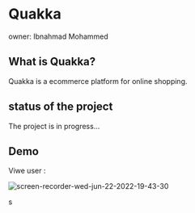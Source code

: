 # Quakka
owner: Ibnahmad Mohammed
## What is Quakka?
Quakka is a ecommerce platform for online shopping.
## status of the project
The project is in progress...
## Demo 

Viwe user :



![screen-recorder-wed-jun-22-2022-19-43-30](https://user-images.githubusercontent.com/93975913/175113688-dc6d9131-f48b-4336-9188-ef344770d705.gif)



s

